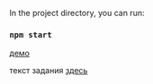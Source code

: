 In the project directory, you can run:
### `npm start`

<a href="http://tz-react.zzz.com.ua/">демо</a>

текст задания
<a href="https://vk.com/@maxpfrontend-testovoe-zadanie-1">здесь</a>
